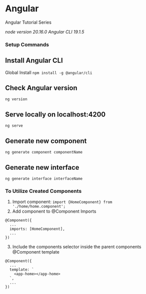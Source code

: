 # Angular
Angular Tutorial Series

*node version 20.16.0*
*Angular CLI 19.1.5*

### Setup Commands
## Install Angular CLI
Global Install `npm install -g @angular/cli`
## Check Angular version
`ng version`
## Serve locally on localhost:4200
`ng serve`
## Generate new component
`ng generate component componentName`
## Generate new interface
`ng generate interface interfaceName`

### To Utilize Created Components
1. Import component: `import {HomeComponent} from './home/home.component';`
2. Add component to @Component Imports
```
@Component({
  ...
  imports: [HomeComponent],
  ...
})
```
3. Include the components selector inside the parent components @Component template
```
@Component({
  ...
  template: `
    <app-home></app-home>
  `,
  ...
})
```